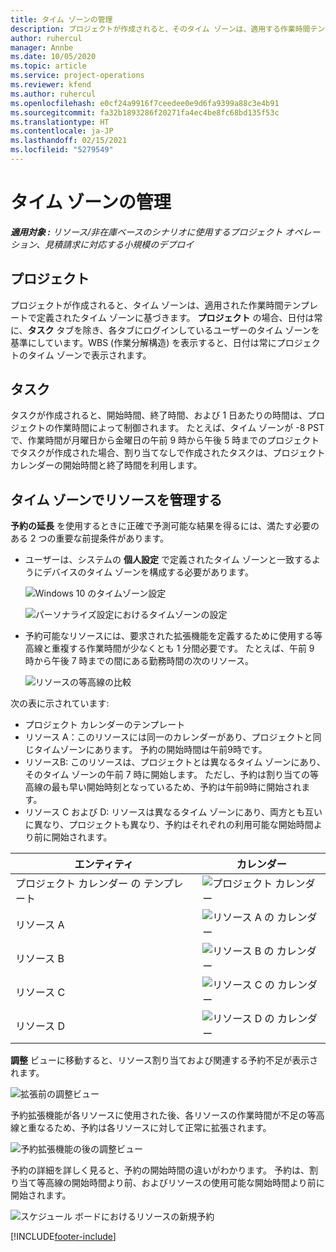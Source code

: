 ```yaml
---
title: タイム ゾーンの管理
description: プロジェクトが作成されると、そのタイム ゾーンは、適用する作業時間テンプレートで定義されたタイム ゾーンに基づきます。
author: ruhercul
manager: Annbe
ms.date: 10/05/2020
ms.topic: article
ms.service: project-operations
ms.reviewer: kfend
ms.author: ruhercul
ms.openlocfilehash: e0cf24a9916f7ceedee0e9d6fa9399a88c3e4b91
ms.sourcegitcommit: fa32b1893286f20271fa4ec4be8fc68bd135f53c
ms.translationtype: HT
ms.contentlocale: ja-JP
ms.lasthandoff: 02/15/2021
ms.locfileid: "5279549"
---
```

# <a name="manage-time-zones"></a>タイム ゾーンの管理

_**適用対象 :** リソース/非在庫ベースのシナリオに使用するプロジェクト オペレーション、見積請求に対応する小規模のデプロイ_


## <a name="projects"></a>プロジェクト

プロジェクトが作成されると、タイム ゾーンは、適用された作業時間テンプレートで定義されたタイム ゾーンに基づきます。 **プロジェクト** の場合、日付は常に、**タスク** タブを除き、各タブにログインしているユーザーのタイム ゾーンを基準にしています。WBS (作業分解構造) を表示すると、日付は常にプロジェクトのタイム ゾーンで表示されます。

## <a name="tasks"></a>タスク

タスクが作成されると、開始時間、終了時間、および 1 日あたりの時間は、プロジェクトの作業時間によって制御されます。 たとえば、タイム ゾーンが -8 PST で、作業時間が月曜日から金曜日の午前 9 時から午後 5 時までのプロジェクトでタスクが作成された場合、割り当てなしで作成されたタスクは、プロジェクト カレンダーの開始時間と終了時間を利用します。

## <a name="manage-resources-with-time-zones"></a>タイム ゾーンでリソースを管理する

**予約の延長** を使用するときに正確で予測可能な結果を得るには、満たす必要のある 2 つの重要な前提条件があります。  

- ユーザーは、システムの **個人設定** で定義されたタイム ゾーンと一致するようにデバイスのタイム ゾーンを構成する必要があります。
 
  ![Windows 10 のタイムゾーン設定](media/reconcile-assignments-03.png)

  ![パーソナライズ設定におけるタイムゾーンの設定](media/reconcile-assignments-04.png)
 
- 予約可能なリソースには、要求された拡張機能を定義するために使用する等高線と重複する作業時間が少なくとも 1 分間必要です。 たとえば、午前 9 時から午後 7 時までの間にある勤務時間の次のリソース。 

  ![リソースの等高線の比較](media/reconcile-assignments-05.png)

次の表に示されています:

- プロジェクト カレンダーのテンプレート
- リソース A：このリソースには同一のカレンダーがあり、プロジェクトと同じタイムゾーンにあります。 予約の開始時間は午前9時です。
- リソースB: このリソースは、プロジェクトとは異なるタイム ゾーンにあり、そのタイム ゾーンの午前 7 時に開始します。 ただし、予約は割り当ての等高線の最も早い開始時刻となっているため、予約は午前9時に開始されます。
- リソース C および D: リソースは異なるタイム ゾーンにあり、両方とも互いに異なり、プロジェクトも異なり、予約はそれぞれの利用可能な開始時間より前に開始されます。

|エンティティ  |カレンダー  |
|-|-|
|プロジェクト カレンダー の テンプレート   | ![プロジェクト カレンダー](media/reconcile-assignments-06.png) |
|リソース A  | ![リソース A の カレンダー](media/reconcile-assignments-06.png) |
|リソース B  |  ![リソース B の カレンダー](media/reconcile-assignments-07.png) |
|リソース C  |  ![リソース C の カレンダー](media/reconcile-assignments-08.png) |
|リソース D  | ![リソース D の カレンダー](media/reconcile-assignments-09.png)  |
 
**調整** ビューに移動すると、リソース割り当ておよび関連する予約不足が表示されます。

![拡張前の調整ビュー](media/reconcile-assignments-10.png)

予約拡張機能が各リソースに使用された後、各リソースの作業時間が不足の等高線と重なるため、予約は各リソースに対して正常に拡張されます。

![予約拡張機能の後の調整ビュー](media/reconcile-assignments-11.png) 

予約の詳細を詳しく見ると、予約の開始時間の違いがわかります。 予約は、割り当て等高線の開始時間より前、およびリソースの使用可能な開始時間より前に開始されます。

![スケジュール ボードにおけるリソースの新規予約](media/reconcile-assignments-12.png)


[!INCLUDE[footer-include](../includes/footer-banner.md)]
